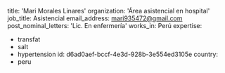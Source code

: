 title: 'Mari Morales Linares'
organization: 'Área asistencial en hospital'
job_title: Asistencial
email_address: mari935472@gmail.com
post_nominal_letters: 'Lic. En enfermería'
works_in: Perú
expertise:
  - transfat
  - salt
  - hypertension
id: d6ad0aef-bccf-4e3d-928b-3e554ed3105e
country:
  - peru
